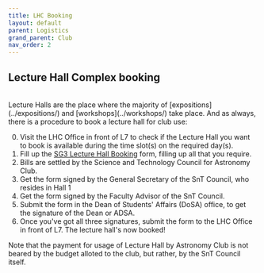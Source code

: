 ```yaml
---
title: LHC Booking
layout: default
parent: Logistics
grand_parent: Club
nav_order: 2
---
```


## Lecture Hall Complex booking

<br />
Lecture Halls are the place where the majority of [expositions](../expositions/) and [workshops](../workshops/) take place. And as always, there is a procedure to book a lecture hall for club use:

0. Visit the LHC Office in front of L7 to check if the Lecture Hall you want to book is available during the time slot(s) on the required day(s).
1. Fill up the [SG3 Lecture Hall Booking](../../assets/docs/club/logistics/lhc%20booking/SG3%20Lecture%20Hall%20Booking%20Form.pdf) form, filling up all that you require.
2. Bills are settled by the Science and Technology Council for Astronomy Club.
3. Get the form signed by the General Secretary of the SnT Council, who resides in Hall 1
4. Get the form signed by the Faculty Advisor of the SnT Council.
5. Submit the form in the Dean of Students' Affairs (DoSA) office, to get the signature of the Dean or ADSA.
6. Once you've got all three signatures, submit the form to the LHC Office in front of L7. The lecture hall's now booked!

Note that the payment for usage of Lecture Hall by Astronomy Club is not beared by the budget alloted to the club, but rather, by the SnT Council itself.
